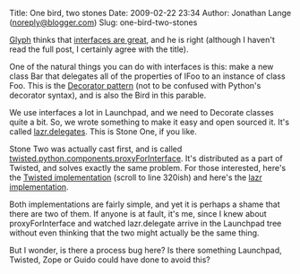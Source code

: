Title: One bird, two stones
Date: 2009-02-22 23:34
Author: Jonathan Lange (noreply@blogger.com)
Slug: one-bird-two-stones

[Glyph](http://glyph.twistedmatrix.com/) thinks that [interfaces are
great](http://glyph.twistedmatrix.com/2009/02/explaining-why-interfaces-are-great.html),
and he is right (although I haven't read the full post, I certainly
agree with the title).  
  
One of the natural things you can do with interfaces is this: make a new
class Bar that delegates all of the properties of IFoo to an instance of
class Foo. This is the [Decorator
pattern](http://en.wikipedia.org/wiki/Decorator_pattern) (not to be
confused with Python's decorator syntax), and is also the Bird in this
parable.  
  
We use interfaces a lot in Launchpad, and we need to Decorate classes
quite a bit. So, we wrote something to make it easy and open sourced it.
It's called [lazr.delegates](https://launchpad.net/lazr.delegates). This
is Stone One, if you like.  
  
Stone Two was actually cast first, and is called
[twisted.python.components.proxyForInterface](http://twistedmatrix.com/documents/current/api/twisted.python.components.html#proxyForInterface).
It's distributed as a part of Twisted, and solves exactly the same
problem. For those interested, here's the [Twisted
implementation](http://bazaar.launchpad.net/%7Evcs-imports/twisted/main/annotate/head%3A/twisted/python/components.py)
(scroll to line 320ish) and here's the [lazr
implementation](http://bazaar.launchpad.net/%7Elaunchpad-pqm/lazr.delegates/devel/annotate/head%3A/src/lazr/delegates/__init__.py).  
  
Both implementations are fairly simple, and yet it is perhaps a shame
that there are two of them. If anyone is at fault, it's me, since I knew
about proxyForInterface and watched lazr.delegate arrive in the
Launchpad tree without even thinking that the two might actually be the
same thing.  
  
But I wonder, is there a process bug here? Is there something Launchpad,
Twisted, Zope or Guido could have done to avoid this?


